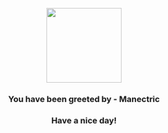 <p align="center">
            <img src="https://raw.githubusercontent.com/PokeAPI/sprites/master/sprites/pokemon/310.png" width="150" height="150">
          </p>
          <h3 align="center">You have been greeted by - <b>Manectric</b></h3>
          <h3 align="center">Have a nice day!</h3>
        